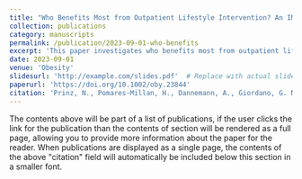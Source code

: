 ```yaml
---
title: "Who Benefits Most from Outpatient Lifestyle Intervention? An IMI-SOPHIA Study on Pediatric Individuals Living with Overweight and Obesity"
collection: publications
category: manuscripts
permalink: /publication/2023-09-01-who-benefits
excerpt: 'This paper investigates who benefits most from outpatient lifestyle interventions in pediatric individuals with overweight and obesity.'
date: 2023-09-01
venue: 'Obesity'
slidesurl: 'http://example.com/slides.pdf'  # Replace with actual slides URL if available
paperurl: 'https://doi.org/10.1002/oby.23844'
citation: 'Prinz, N., Pomares-Millan, H., Dannemann, A., Giordano, G. N., Joisten, C., Körner, A., ... Lanzinger, S. (2023). &quot;Who Benefits Most from Outpatient Lifestyle Intervention? An IMI-SOPHIA Study on Pediatric Individuals Living with Overweight and Obesity.&quot; <i>Obesity</i>, 31(9), 2375–2385.'
---
```


The contents above will be part of a list of publications, if the user clicks the link for the publication than the contents of section will be rendered as a full page, allowing you to provide more information about the paper for the reader. When publications are displayed as a single page, the contents of the above "citation" field will automatically be included below this section in a smaller font.
